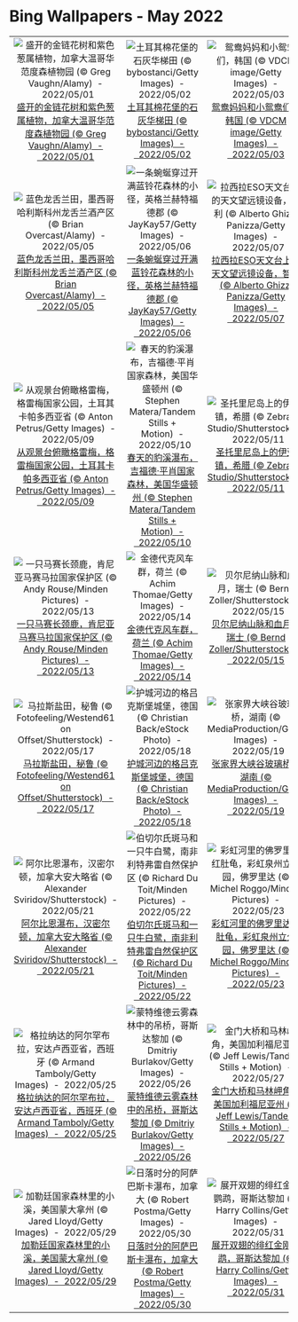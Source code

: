 # Bing Wallpapers - May 2022

| | | | |
|:-------------------------:|:-------------------------:|:-------------------------:|:-------------------------:|
| ![盛开的金链花树和紫色葱属植物，加拿大温哥华范度森植物园 (© Greg Vaughn/Alamy)  -  2022/05/01](https://cn.bing.com/th?id=OHR.VanBlooms_ZH-CN6370306779_UHD.jpg&w=480)[盛开的金链花树和紫色葱属植物，加拿大温哥华范度森植物园 (© Greg Vaughn/Alamy)  -  2022/05/01](https://cn.bing.com/th?id=OHR.VanBlooms_ZH-CN6370306779_UHD.jpg) | ![土耳其棉花堡的石灰华梯田 (© bybostanci/Getty Images)  -  2022/05/02](https://cn.bing.com/th?id=OHR.TravertineTurkey_ZH-CN6430409651_UHD.jpg&w=480)[土耳其棉花堡的石灰华梯田 (© bybostanci/Getty Images)  -  2022/05/02](https://cn.bing.com/th?id=OHR.TravertineTurkey_ZH-CN6430409651_UHD.jpg) | ![鸳鸯妈妈和小鸳鸯们，韩国 (© VDCM image/Getty Images)  -  2022/05/03](https://cn.bing.com/th?id=OHR.DuckHen_ZH-CN6493617016_UHD.jpg&w=480)[鸳鸯妈妈和小鸳鸯们，韩国 (© VDCM image/Getty Images)  -  2022/05/03](https://cn.bing.com/th?id=OHR.DuckHen_ZH-CN6493617016_UHD.jpg) | ![托菲诺的麦肯齐海滩，加拿大不列颠哥伦比亚省 (© Robert Postma/Plainpicture/Design Pics)  -  2022/05/04](https://cn.bing.com/th?id=OHR.TofinoOcean_ZH-CN6555392161_UHD.jpg&w=480)[托菲诺的麦肯齐海滩，加拿大不列颠哥伦比亚省 (© Robert Postma/Plainpicture/Design Pics)  -  2022/05/04](https://cn.bing.com/th?id=OHR.TofinoOcean_ZH-CN6555392161_UHD.jpg) |
| ![蓝色龙舌兰田，墨西哥哈利斯科州龙舌兰酒产区 (© Brian Overcast/Alamy)  -  2022/05/05](https://cn.bing.com/th?id=OHR.JaliscoAgave_ZH-CN6612544241_UHD.jpg&w=480)[蓝色龙舌兰田，墨西哥哈利斯科州龙舌兰酒产区 (© Brian Overcast/Alamy)  -  2022/05/05](https://cn.bing.com/th?id=OHR.JaliscoAgave_ZH-CN6612544241_UHD.jpg) | ![一条蜿蜒穿过开满蓝铃花森林的小径，英格兰赫特福德郡 (© JayKay57/Getty Images)  -  2022/05/06](https://cn.bing.com/th?id=OHR.HertfordshireBluebells_ZH-CN1027832085_UHD.jpg&w=480)[一条蜿蜒穿过开满蓝铃花森林的小径，英格兰赫特福德郡 (© JayKay57/Getty Images)  -  2022/05/06](https://cn.bing.com/th?id=OHR.HertfordshireBluebells_ZH-CN1027832085_UHD.jpg) | ![拉西拉ESO天文台上的天文望远镜设备，智利 (© Alberto Ghizzi Panizza/Getty Images)  -  2022/05/07](https://cn.bing.com/th?id=OHR.SwedishAntenna_ZH-CN9163420082_UHD.jpg&w=480)[拉西拉ESO天文台上的天文望远镜设备，智利 (© Alberto Ghizzi Panizza/Getty Images)  -  2022/05/07](https://cn.bing.com/th?id=OHR.SwedishAntenna_ZH-CN9163420082_UHD.jpg) | ![考拉熊妈妈和8个月大的宝宝，澳大利亚昆士兰 (© Suzi Eszterhas/Minden Pictures)  -  2022/05/08](https://cn.bing.com/th?id=OHR.MomJoey_ZH-CN1642006600_UHD.jpg&w=480)[考拉熊妈妈和8个月大的宝宝，澳大利亚昆士兰 (© Suzi Eszterhas/Minden Pictures)  -  2022/05/08](https://cn.bing.com/th?id=OHR.MomJoey_ZH-CN1642006600_UHD.jpg) |
| ![从观景台俯瞰格雷梅，格雷梅国家公园，土耳其卡帕多西亚省 (© Anton Petrus/Getty Images)  -  2022/05/09](https://cn.bing.com/th?id=OHR.GoremeNationalPark_ZH-CN1861727385_UHD.jpg&w=480)[从观景台俯瞰格雷梅，格雷梅国家公园，土耳其卡帕多西亚省 (© Anton Petrus/Getty Images)  -  2022/05/09](https://cn.bing.com/th?id=OHR.GoremeNationalPark_ZH-CN1861727385_UHD.jpg) | ![春天的豹溪瀑布，吉福德·平肖国家森林，美国华盛顿州 (© Stephen Matera/Tandem Stills + Motion)  -  2022/05/10](https://cn.bing.com/th?id=OHR.GiffordPinchot_ZH-CN2050686223_UHD.jpg&w=480)[春天的豹溪瀑布，吉福德·平肖国家森林，美国华盛顿州 (© Stephen Matera/Tandem Stills + Motion)  -  2022/05/10](https://cn.bing.com/th?id=OHR.GiffordPinchot_ZH-CN2050686223_UHD.jpg) | ![圣托里尼岛上的伊亚镇，希腊 (© Zebra-Studio/Shutterstock)  -  2022/05/11](https://cn.bing.com/th?id=OHR.OiaVillage_ZH-CN2495652522_UHD.jpg&w=480)[圣托里尼岛上的伊亚镇，希腊 (© Zebra-Studio/Shutterstock)  -  2022/05/11](https://cn.bing.com/th?id=OHR.OiaVillage_ZH-CN2495652522_UHD.jpg) | ![布拉塞河上的雾天黎明，英国湖区国家公园 (© fstopphotography/Getty Images)  -  2022/05/12](https://cn.bing.com/th?id=OHR.RiverBrathay_ZH-CN2718424663_UHD.jpg&w=480)[布拉塞河上的雾天黎明，英国湖区国家公园 (© fstopphotography/Getty Images)  -  2022/05/12](https://cn.bing.com/th?id=OHR.RiverBrathay_ZH-CN2718424663_UHD.jpg) |
| ![一只马赛长颈鹿，肯尼亚马赛马拉国家保护区 (© Andy Rouse/Minden Pictures)  -  2022/05/13](https://cn.bing.com/th?id=OHR.MaasaiGiraffe_ZH-CN2960157829_UHD.jpg&w=480)[一只马赛长颈鹿，肯尼亚马赛马拉国家保护区 (© Andy Rouse/Minden Pictures)  -  2022/05/13](https://cn.bing.com/th?id=OHR.MaasaiGiraffe_ZH-CN2960157829_UHD.jpg) | ![金德代克风车群，荷兰 (© Achim Thomae/Getty Images)  -  2022/05/14](https://cn.bing.com/th?id=OHR.WindmillDay_ZH-CN3115996668_UHD.jpg&w=480)[金德代克风车群，荷兰 (© Achim Thomae/Getty Images)  -  2022/05/14](https://cn.bing.com/th?id=OHR.WindmillDay_ZH-CN3115996668_UHD.jpg) | ![贝尔尼纳山脉和血月，瑞士 (© Bernd Zoller/Shutterstock)  -  2022/05/15](https://cn.bing.com/th?id=OHR.BerninaBloodMoon_ZH-CN3349260043_UHD.jpg&w=480)[贝尔尼纳山脉和血月，瑞士 (© Bernd Zoller/Shutterstock)  -  2022/05/15](https://cn.bing.com/th?id=OHR.BerninaBloodMoon_ZH-CN3349260043_UHD.jpg) | ![花丛中的小穴鸮们，美国科罗拉多州 (© Roberta Olenick/Alamy)  -  2022/05/16](https://cn.bing.com/th?id=OHR.PawneeOwls_ZH-CN3586129981_UHD.jpg&w=480)[花丛中的小穴鸮们，美国科罗拉多州 (© Roberta Olenick/Alamy)  -  2022/05/16](https://cn.bing.com/th?id=OHR.PawneeOwls_ZH-CN3586129981_UHD.jpg) |
| ![马拉斯盐田，秘鲁 (© Fotofeeling/Westend61 on Offset/Shutterstock)  -  2022/05/17](https://cn.bing.com/th?id=OHR.SaltPondsMaras_ZH-CN3768334932_UHD.jpg&w=480)[马拉斯盐田，秘鲁 (© Fotofeeling/Westend61 on Offset/Shutterstock)  -  2022/05/17](https://cn.bing.com/th?id=OHR.SaltPondsMaras_ZH-CN3768334932_UHD.jpg) | ![护城河边的格吕克斯堡城堡，德国 (© Christian Back/eStock Photo)  -  2022/05/18](https://cn.bing.com/th?id=OHR.SchlossGluecksburg_ZH-CN4079837227_UHD.jpg&w=480)[护城河边的格吕克斯堡城堡，德国 (© Christian Back/eStock Photo)  -  2022/05/18](https://cn.bing.com/th?id=OHR.SchlossGluecksburg_ZH-CN4079837227_UHD.jpg) | ![张家界大峡谷玻璃桥，湖南 (© MediaProduction/Getty Images)  -  2022/05/19](https://cn.bing.com/th?id=OHR.GlassBridge_ZH-CN4258621683_UHD.jpg&w=480)[张家界大峡谷玻璃桥，湖南 (© MediaProduction/Getty Images)  -  2022/05/19](https://cn.bing.com/th?id=OHR.GlassBridge_ZH-CN4258621683_UHD.jpg) | ![Honeybee flying over crocuses in the Tatra Mountains, Poland (© Mirek Kijewski/Getty Images)  -  2022/05/20](https://cn.bing.com/th?id=OHR.ApisMellifera_ZH-CN8078623367_UHD.jpg&w=480)[Honeybee flying over crocuses in the Tatra Mountains, Poland (© Mirek Kijewski/Getty Images)  -  2022/05/20](https://cn.bing.com/th?id=OHR.ApisMellifera_ZH-CN8078623367_UHD.jpg) |
| ![阿尔比恩瀑布，汉密尔顿，加拿大安大略省 (© Alexander Sviridov/Shutterstock)  -  2022/05/21](https://cn.bing.com/th?id=OHR.AlbionFalls_ZH-CN8302577218_UHD.jpg&w=480)[阿尔比恩瀑布，汉密尔顿，加拿大安大略省 (© Alexander Sviridov/Shutterstock)  -  2022/05/21](https://cn.bing.com/th?id=OHR.AlbionFalls_ZH-CN8302577218_UHD.jpg) | ![伯切尔氏斑马和一只牛白鹭，南非利特弗雷自然保护区 (© Richard Du Toit/Minden Pictures)  -  2022/05/22](https://cn.bing.com/th?id=OHR.ZebraEgret_ZH-CN8497454146_UHD.jpg&w=480)[伯切尔氏斑马和一只牛白鹭，南非利特弗雷自然保护区 (© Richard Du Toit/Minden Pictures)  -  2022/05/22](https://cn.bing.com/th?id=OHR.ZebraEgret_ZH-CN8497454146_UHD.jpg) | ![彩虹河里的佛罗里达红肚龟，彩虹泉州立公园，佛罗里达 (© Michel Roggo/Minden Pictures)  -  2022/05/23](https://cn.bing.com/th?id=OHR.RedBellied_ZH-CN8667089924_UHD.jpg&w=480)[彩虹河里的佛罗里达红肚龟，彩虹泉州立公园，佛罗里达 (© Michel Roggo/Minden Pictures)  -  2022/05/23](https://cn.bing.com/th?id=OHR.RedBellied_ZH-CN8667089924_UHD.jpg) | ![科纳提国家公园，克罗地亚 (© Anton Petrus/Getty Images)  -  2022/05/24](https://cn.bing.com/th?id=OHR.KornatiNP_ZH-CN8829346235_UHD.jpg&w=480)[科纳提国家公园，克罗地亚 (© Anton Petrus/Getty Images)  -  2022/05/24](https://cn.bing.com/th?id=OHR.KornatiNP_ZH-CN8829346235_UHD.jpg) |
| ![格拉纳达的阿尔罕布拉，安达卢西亚省，西班牙 (© Armand Tamboly/Getty Images)  -  2022/05/25](https://cn.bing.com/th?id=OHR.Alhambra_ZH-CN9040625762_UHD.jpg&w=480)[格拉纳达的阿尔罕布拉，安达卢西亚省，西班牙 (© Armand Tamboly/Getty Images)  -  2022/05/25](https://cn.bing.com/th?id=OHR.Alhambra_ZH-CN9040625762_UHD.jpg) | ![蒙特维德云雾森林中的吊桥，哥斯达黎加 (© Dmitriy Burlakov/Getty Images)  -  2022/05/26](https://cn.bing.com/th?id=OHR.Monteverde_ZH-CN9598634812_UHD.jpg&w=480)[蒙特维德云雾森林中的吊桥，哥斯达黎加 (© Dmitriy Burlakov/Getty Images)  -  2022/05/26](https://cn.bing.com/th?id=OHR.Monteverde_ZH-CN9598634812_UHD.jpg) | ![金门大桥和马林岬角，美国加利福尼亚州 (© Jeff Lewis/Tandem Stills + Motion)  -  2022/05/27](https://cn.bing.com/th?id=OHR.MarinHeadlands_ZH-CN9876016714_UHD.jpg&w=480)[金门大桥和马林岬角，美国加利福尼亚州 (© Jeff Lewis/Tandem Stills + Motion)  -  2022/05/27](https://cn.bing.com/th?id=OHR.MarinHeadlands_ZH-CN9876016714_UHD.jpg) | ![波奴鲁鲁国家公园里的邦格尔邦格尔山脉，澳大利亚 (© Francesco Riccardo Iacomino/Getty Images)  -  2022/05/28](https://cn.bing.com/th?id=OHR.PurnululuNP_ZH-CN0102753224_UHD.jpg&w=480)[波奴鲁鲁国家公园里的邦格尔邦格尔山脉，澳大利亚 (© Francesco Riccardo Iacomino/Getty Images)  -  2022/05/28](https://cn.bing.com/th?id=OHR.PurnululuNP_ZH-CN0102753224_UHD.jpg) |
| ![加勒廷国家森林里的小溪，美国蒙大拿州 (© Jared Lloyd/Getty Images)  -  2022/05/29](https://cn.bing.com/th?id=OHR.HyaliteCreek_ZH-CN0400013447_UHD.jpg&w=480)[加勒廷国家森林里的小溪，美国蒙大拿州 (© Jared Lloyd/Getty Images)  -  2022/05/29](https://cn.bing.com/th?id=OHR.HyaliteCreek_ZH-CN0400013447_UHD.jpg) | ![日落时分的阿萨巴斯卡瀑布，加拿大 (© Robert Postma/Getty Images)  -  2022/05/30](https://cn.bing.com/th?id=OHR.MountFryatt_ZH-CN0611142036_UHD.jpg&w=480)[日落时分的阿萨巴斯卡瀑布，加拿大 (© Robert Postma/Getty Images)  -  2022/05/30](https://cn.bing.com/th?id=OHR.MountFryatt_ZH-CN0611142036_UHD.jpg) | ![展开双翅的绯红金刚鹦鹉，哥斯达黎加 (© Harry Collins/Getty Images)  -  2022/05/31](https://cn.bing.com/th?id=OHR.ParrotDay_ZH-CN0775936218_UHD.jpg&w=480)[展开双翅的绯红金刚鹦鹉，哥斯达黎加 (© Harry Collins/Getty Images)  -  2022/05/31](https://cn.bing.com/th?id=OHR.ParrotDay_ZH-CN0775936218_UHD.jpg) |  |
